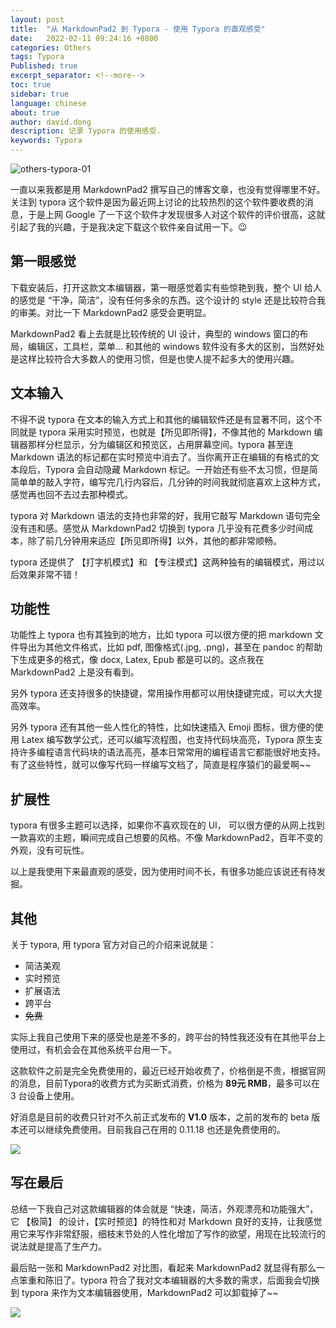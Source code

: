 ```yaml
---
layout: post
title:  "从 MarkdownPad2 到 Typora - 使用 Typora 的直观感受"
date:   2022-02-11 09:24:16 +0800
categories: Others
tags: Typora
Published: true
excerpt_separator: <!--more-->
toc: true
sidebar: true
language: chinese
about: true
author: david.dong
description: 记录 Typora 的使用感受. 
keywords: Typora
---
```

<img src="{{site.cdn_baseurl}}\assets\image\others-typora-01.jpeg" alt="others-typora-01" style="zoom:100%;" />

一直以来我都是用 MarkdownPad2 撰写自己的博客文章，也没有觉得哪里不好。关注到 typora 这个软件是因为最近网上讨论的比较热烈的这个软件要收费的消息，于是上网 Google 了一下这个软件才发现很多人对这个软件的评价很高，这就引起了我的兴趣，于是我决定下载这个软件亲自试用一下。😉 <!--more-->



## 第一眼感觉  

下载安装后，打开这款文本编辑器，第一眼感觉着实有些惊艳到我，整个 UI 给人的感觉是 “干净，简洁”，没有任何多余的东西。这个设计的 style 还是比较符合我的审美。对比一下 MarkdownPad2 感受会更明显。

MarkdownPad2 看上去就是比较传统的 UI 设计，典型的 windows 窗口的布局，编辑区，工具栏，菜单... 和其他的 windows 软件没有多大的区别，当然好处是这样比较符合大多数人的使用习惯，但是也使人提不起多大的使用兴趣。



## 文本输入

不得不说 typora 在文本的输入方式上和其他的编辑软件还是有显著不同，这个不同就是 typora 采用实时预览，也就是【所见即所得】，不像其他的 Markdown 编辑器那样分栏显示，分为编辑区和预览区，占用屏幕空间。typora 甚至连 Markdown 语法的标记都在实时预览中消去了。当你离开正在编辑的有格式的文本段后，Typora 会自动隐藏 Markdown 标记。一开始还有些不太习惯，但是简简单单的敲入字符，编写完几行内容后，几分钟的时间我就彻底喜欢上这种方式，感觉再也回不去过去那种模式。

typora 对 Markdown 语法的支持也非常的好，我用它敲写 Markdown 语句完全没有违和感。感觉从 MarkdownPad2 切换到 typora 几乎没有花费多少时间成本，除了前几分钟用来适应【所见即所得】以外，其他的都非常顺畅。

typora 还提供了 【打字机模式】和 【专注模式】这两种独有的编辑模式，用过以后效果非常不错！



## 功能性

功能性上 typora 也有其独到的地方，比如 typora 可以很方便的把 markdown 文件导出为其他文件格式，比如 pdf, 图像格式(.jpg, .png)，甚至在 pandoc 的帮助下生成更多的格式，像 docx, Latex, Epub 都是可以的。这点我在 MarkdownPad2 上是没有看到。

另外 typora 还支持很多的快捷键，常用操作用都可以用快捷键完成，可以大大提高效率。

另外 typora 还有其他一些人性化的特性，比如快速插入 Emoji 图标，很方便的使用 Latex 编写数学公式，还可以编写流程图，也支持代码块高亮，Typora 原生支持许多编程语言代码块的语法高亮，基本日常常用的编程语言它都能很好地支持。 有了这些特性，就可以像写代码一样编写文档了，简直是程序猿们的最爱啊~~



## 扩展性

typora 有很多主题可以选择，如果你不喜欢现在的 UI， 可以很方便的从网上找到一款喜欢的主题，瞬间完成自己想要的风格。不像 MarkdownPad2，百年不变的外观，没有可玩性。

以上是我使用下来最直观的感受，因为使用时间不长，有很多功能应该说还有待发掘。



## 其他

关于 typora, 用 typora 官方对自己的介绍来说就是：

+ 简洁美观
+ 实时预览
+ 扩展语法
+ 跨平台
+ ~~免费~~

实际上我自己使用下来的感受也是差不多的，跨平台的特性我还没有在其他平台上使用过，有机会会在其他系统平台用一下。

这款软件之前是完全免费使用的，最近已经开始收费了，价格倒是不贵，根据官网的消息，目前Typora的收费方式为买断式消费，价格为 **89元 RMB**，最多可以在 3 台设备上使用。

好消息是目前的收费只针对不久前正式发布的 **V1.0** 版本，之前的发布的 beta 版本还可以继续免费使用。目前我自己在用的 0.11.18 也还是免费使用的。

![]({{site.cdn_baseurl}}\assets\image\others-typora-02.jpeg)



## 写在最后

总结一下我自己对这款编辑器的体会就是 “快速，简洁，外观漂亮和功能强大”，它 【极简】 的设计，【实时预览】的特性和对 Markdown 良好的支持，让我感觉用它来写作非常舒服，细枝末节处的人性化增加了写作的欲望，用现在比较流行的说法就是提高了生产力。

最后贴一张和 MarkdownPad2 对比图，看起来 MarkdownPad2 就显得有那么一点笨重和陈旧了。typora 符合了我对文本编辑器的大多数的需求，后面我会切换到 typora 来作为文本编辑器使用，MarkdownPad2 可以卸载掉了~~

![]({{site.cdn_baseurl}}\assets\image\others-typora-03.png)



